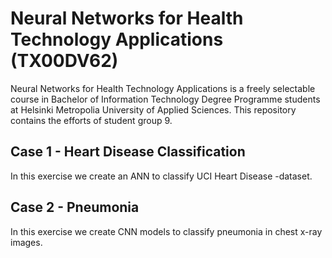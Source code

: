 # Neural Networks for Health Technology Applications (TX00DV62)

Neural Networks for Health Technology Applications is a freely selectable course in Bachelor of Information Technology Degree Programme students at Helsinki Metropolia University of Applied Sciences. This repository contains the efforts of student group 9.

Case 1 - Heart Disease Classification
-------------------------------------

In this exercise we create an ANN to classify UCI Heart Disease -dataset.

Case 2 - Pneumonia
------------------

In this exercise we create CNN models to classify pneumonia in chest x-ray images.

